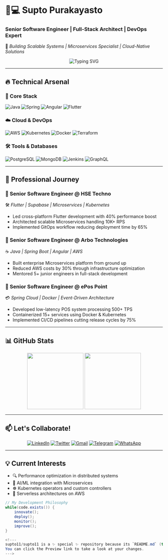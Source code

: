 # 👨💻 Supto Purakayasto  
### **Senior Software Engineer | Full-Stack Architect | DevOps Expert**  
🚀 *Building Scalable Systems | Microservices Specialist | Cloud-Native Solutions*  

<p align="center">
  <img src="https://readme-typing-svg.demolab.com?font=Fira+Code&pause=1000&color=00F72E&center=true&vCenter=true&width=435&lines=8%2B+Years+Experience;Java+%7C+Spring+Boot+Expert;Microservices+Architect;Angular+%7C+Flutter+Developer;Kubernetes+%7C+Docker+%7C+Terraform;AWS+Cloud+Specialist" alt="Typing SVG" />
</p>

---

## 🔥 **Technical Arsenal**  

### **🧱 Core Stack**  
![Java](https://img.shields.io/badge/Java-ED8B00?style=for-the-badge&logo=openjdk&logoColor=white)
![Spring](https://img.shields.io/badge/Spring-6DB33F?style=for-the-badge&logo=spring&logoColor=white)
![Angular](https://img.shields.io/badge/Angular-DD0031?style=for-the-badge&logo=angular&logoColor=white)
![Flutter](https://img.shields.io/badge/Flutter-02569B?style=for-the-badge&logo=flutter&logoColor=white)

### **☁️ Cloud & DevOps**  
![AWS](https://img.shields.io/badge/AWS-232F3E?style=for-the-badge&logo=amazon-aws&logoColor=white)
![Kubernetes](https://img.shields.io/badge/kubernetes-326CE5?style=for-the-badge&logo=kubernetes&logoColor=white)
![Docker](https://img.shields.io/badge/Docker-2496ED?style=for-the-badge&logo=docker&logoColor=white)
![Terraform](https://img.shields.io/badge/Terraform-7B42BC?style=for-the-badge&logo=terraform&logoColor=white)

### **🛠️ Tools & Databases**  
![PostgreSQL](https://img.shields.io/badge/PostgreSQL-316192?style=for-the-badge&logo=postgresql&logoColor=white)
![MongoDB](https://img.shields.io/badge/MongoDB-47A248?style=for-the-badge&logo=mongodb&logoColor=white)
![Jenkins](https://img.shields.io/badge/Jenkins-D24939?style=for-the-badge&logo=Jenkins&logoColor=white)
![GraphQL](https://img.shields.io/badge/-GraphQL-E10098?style=for-the-badge&logo=graphql&logoColor=white)

---

## 🚀 **Professional Journey**

### **💼 Senior Software Engineer @ HSE Techno**  
🛠️ *Flutter | Supabase | Microservices | Kubernetes*  
- Led cross-platform Flutter development with 40% performance boost  
- Architected scalable Microservices handling 10K+ RPS  
- Implemented GitOps workflow reducing deployment time by 65%  

### **💼 Senior Software Engineer @ Arbo Technologies**  
☕ *Java | Spring Boot | Angular | AWS*  
- Built enterprise Microservices platform from ground up  
- Reduced AWS costs by 30% through infrastructure optimization  
- Mentored 5+ junior engineers in full-stack development  

### **💼 Senior Software Engineer @ ePos Point**  
💳 *Spring Cloud | Docker | Event-Driven Architecture*  
- Developed low-latency POS system processing 500+ TPS  
- Containerized 15+ services using Docker & Kubernetes  
- Implemented CI/CD pipelines cutting release cycles by 75%  

---

## 📊 GitHub Stats  

<p align="center">
  <img height="180em" src="https://github-readme-stats.vercel.app/api?username=suptop&show_icons=true&theme=radical" />
  <img height="180em" src="https://github-readme-stats.vercel.app/api/top-langs/?username=suptop&layout=compact&theme=radical" />
</p>

---

## 📫 **Let's Collaborate!**  

<div align="center">

[![LinkedIn](https://img.shields.io/badge/LinkedIn-0077B5?style=for-the-badge&logo=linkedin&logoColor=white)](https://www.linkedin.com/in/supto-purakayasto-a2bb71213/)
[![Twitter](https://img.shields.io/badge/Twitter-1DA1F2?style=for-the-badge&logo=twitter&logoColor=white)](https://twitter.com/suptop369)
[![Gmail](https://img.shields.io/badge/Gmail-D14836?style=for-the-badge&logo=gmail&logoColor=white)](mailto:codersupto@gmail.com)
[![Telegram](https://img.shields.io/badge/Telegram-2CA5E0?style=for-the-badge&logo=telegram&logoColor=white)](https://t.me/+8801740915311)
[![WhatsApp](https://img.shields.io/badge/WhatsApp-25D366?style=for-the-badge&logo=whatsapp&logoColor=white)](https://wa.me/8801740915311)

</div>

---

## 💡 **Current Interests**  
- 🔍 Performance optimization in distributed systems  
- 🤖 AI/ML integration with Microservices  
- ☸️ Kubernetes operators and custom controllers  
- 🚀 Serverless architectures on AWS  

```java
// My Development Philosophy
while(code.exists()) {
    innovate();
    deploy();
    monitor();
    improve();
}

<!---
supto11/supto11 is a ✨ special ✨ repository because its `README.md` (this file) appears on your GitHub profile.
You can click the Preview link to take a look at your changes.
--->
